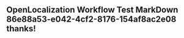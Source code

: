 <properties
ms.topic="hero-topic"
ms.test1="hero-topic"
ms.test2="test"/>


## OpenLocalization Workflow Test MarkDown 86e88a53-e042-4cf2-8176-154af8ac2e08 thanks!



<!--HONumber=Jul16_HO4-->


